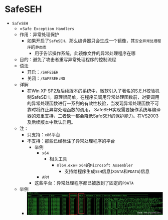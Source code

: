 # SafeSEH

* `SafeSEH`
  * =`Safe Exception Handlers`
  * 作用：异常处理保护
    * 如果开启了`SafeSEH`，那么编译器只会生成一个镜像，其`安全异常处理程序`的`静态表`
      * 用于告诉操作系统，此镜像文件的异常处理程序在哪
  * 目的：避免了攻击者重写异常处理程序的控制流程
  * 语法
    * 开启：`/SAFESEH`
    * 关闭：`/SAFESEH:NO`
  * 详解
    * 在Win XP SP2及后续版本的系统中，微软引入了著名的S.E.H校验机制SafeSEH。原理很简单，在程序员调用异常处理函数前，对要调用的异常处理函数进行一系列的有效性校验，当发现异常处理函数不可靠时将终止异常处理函数的调用。 SafeSEH实现需要操作系统与编译器的双重支持，二者缺一都会降低SafeSEH的保护能力。在VS2003及后续版本中默认启用。
  * 注：
    * 只支持：`x86`平台
    * 不支持：那些已经标注了异常处理程序的平台
      * 举例
        * `x64`
          * 相关工具
            * `ml64.exe`= `x64`的`Microsoft Assembler`
              * 支持给程序生成`SEH`信息(`XDATA`和`PDATA`)信息
        * `ARM`
      * 这些平台：异常处理程序都已被放到了固定的`PDATA`
  * 举例
    * ![win_bin_safeseh](../../assets/img/win_bin_safeseh.jpg)
